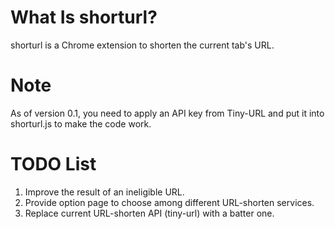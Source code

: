 What Is shorturl?
================
shorturl is a Chrome extension to shorten the current tab's URL.

Note
================
As of version 0.1, you need to apply an API key from Tiny-URL and put it into shorturl.js to make the code work.

TODO List
================
1. Improve the result of an ineligible URL.
2. Provide option page to choose among different URL-shorten services.
3. Replace current URL-shorten API (tiny-url) with a batter one.
